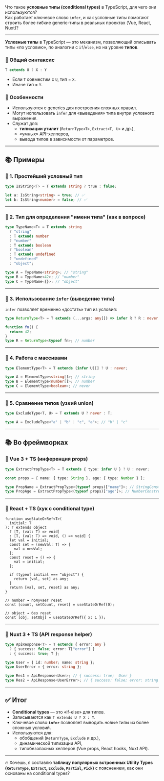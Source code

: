 Что такое **условные типы (conditional types)** в TypeScript, для чего они используются?  
Как работает ключевое слово `infer`, и как условные типы помогают строить более гибкие generic-типы в реальных проектах (Vue, React, Nuxt)?

---

**Условные типы** в TypeScript — это механизм, позволяющий описывать типы «по условию», по аналогии с `if`/`else`, но на уровне **типов**.

### 🔹 Общий синтаксис

```ts
T extends U ? X : Y
```

- Если `T` совместим с `U`, тип = `X`.
- Иначе тип = `Y`.

### 🔹 Особенности

- Используются с generics для построения сложных правил.
- Могут использовать `infer` для «выведения» типа внутри условного выражения.
- Служат для:
  - **типизации утилит** (`ReturnType<T>`, `Extract<T, U>` и др.),
  - «умных» API-хелперов,
  - вывода типов в зависимости от параметров.

---

## 📚 Примеры

### 🔹 1. Простейший условный тип

```ts
type IsString<T> = T extends string ? true : false;

let a: IsString<string> = true; // ✅
let b: IsString<number> = false; // ✅
```

---

### 🔹 2. Тип для определения "имени типа" (как в вопросе)

```ts
type TypeName<T> = T extends string
  ? "string"
  : T extends number
  ? "number"
  : T extends boolean
  ? "boolean"
  : T extends undefined
  ? "undefined"
  : "object";

type A = TypeName<string>; // "string"
type B = TypeName<42>; // "number"
type C = TypeName<{}>; // "object"
```

---

### 🔹 3. Использование `infer` (выведение типа)

`infer` позволяет временно «достать» тип из условия:

```ts
type ReturnType<T> = T extends (...args: any[]) => infer R ? R : never;

function fn() {
  return 42;
}
type R = ReturnType<typeof fn>; // number
```

---

### 🔹 4. Работа с массивами

```ts
type ElementType<T> = T extends (infer U)[] ? U : never;

type A = ElementType<string[]>; // string
type B = ElementType<number[]>; // number
type C = ElementType<boolean>; // never
```

---

### 🔹 5. Сравнение типов (узкий union)

```ts
type ExcludeType<T, U> = T extends U ? never : T;

type A = ExcludeType<"a" | "b" | "c", "a">; // "b" | "c"
```

---

## 📚 Во фреймворках

### 🔹 Vue 3 + TS (инференция props)

```ts
type ExtractPropType<T> = T extends { type: infer U } ? U : never;

const props = { name: { type: String }, age: { type: Number } };

type PropName = ExtractPropType<(typeof props)["name"]>; // StringConstructor → string
type PropAge = ExtractPropType<(typeof props)["age"]>; // NumberConstructor → number
```

---

### 🔹 React + TS (хук с conditional type)

```tsx
function useStateOrRef<T>(
  initial: T
): T extends object
  ? [T, (val: T) => void]
  : [T, (val: T) => void, () => void] {
  let val = initial;
  const set = (newVal: T) => {
    val = newVal;
  };
  const reset = () => {
    val = initial;
  };

  if (typeof initial === "object") {
    return [val, set] as any;
  }
  return [val, set, reset] as any;
}

// number → получает reset
const [count, setCount, reset] = useStateOrRef(0);

// object → без reset
const [obj, setObj] = useStateOrRef({ x: 1 });
```

---

### 🔹 Nuxt 3 + TS (API response helper)

```ts
type ApiResponse<T> = T extends { error: any }
  ? { success: false; error: T["error"] }
  : { success: true; T };

type User = { id: number; name: string };
type UserError = { error: string };

type Res1 = ApiResponse<User>; // { success: true;  User }
type Res2 = ApiResponse<UserError>; // { success: false; error: string }
```

---

## ✅ Итог

- **Conditional types** — это «if-else» для типов.
- Записываются как `T extends U ? X : Y`.
- Ключевое слово **`infer`** позволяет выводить новые типы из более сложных условий.
- Используются для:
  - обобщений (`ReturnType`, `Exclude` и др.),
  - динамической типизации API,
  - типобезопасных хелперов (Vue props, React hooks, Nuxt API).

---

🔥 Хочешь, я составлю **таблицу популярных встроенных Utility Types (`ReturnType`, `Extract`, `Exclude`, `Partial`, `Pick`)** с пояснением, как они основаны на conditional types?
